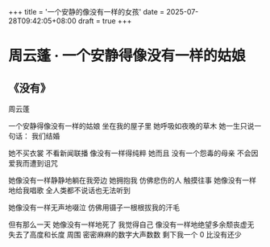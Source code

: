 +++
title = '一个安静的像没有一样的女孩'
date = 2025-07-28T09:42:05+08:00
draft = true
+++

# 周云蓬 · 一个安静得像没有一样的姑娘

## 《没有》

周云蓬

一个安静得像没有一样的姑娘
坐在我的屋子里
她呼吸如夜晚的草木
她一生只说一句话：
我们结婚

她不买衣裳
不看新闻联播
像没有一样得纯粹
她而且
没有一个怨毒的母亲
不会因爱我而遭到诅咒

她像没有一样静静地躺在我旁边
她拥抱我
仿佛悲伤的人
触摸往事
她像没有一样地给我唱歌
全人类都不说话也无法听到

她像没有一样无声地啜泣
仿佛用镊子一根根拔我的汗毛

但有那么一天
她像没有一样地死了
我觉得自己
像没有一样地绝望多余颓丧虚无
失去了高度和长度
周围
密密麻麻的数字大声数数
剩下我一个
0
比没有还少
